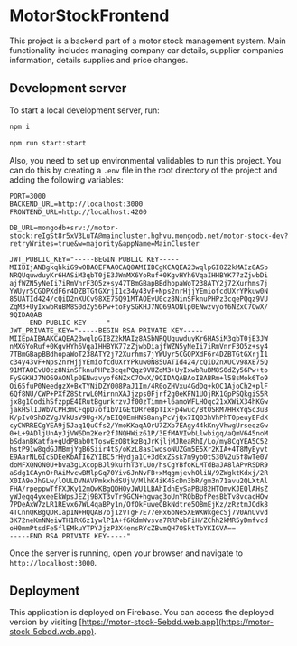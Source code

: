 # MotorStockFrontend

This project is a backend part of a motor stock management system. Main functionality includes managing company car details, supplier companies information, details supplies and price changes.

## Development server

To start a local development server, run:

```bash
npm i
```

```bash
npm run start:start
```

Also, you need to set up environmental validables to run this project. You can do this by creating a `.env` file in the root directory of the project and adding the following variables:

```
PORT=3000
BACKEND_URL=http://localhost:3000
FRONTEND_URL=http://localhost:4200

DB_URL=mongodb+srv://motor-stock:reIgSt8r5xV3LuTA@maincluster.hghvu.mongodb.net/motor-stock-dev?retryWrites=true&w=majority&appName=MainCluster

JWT_PUBLIC_KEY="-----BEGIN PUBLIC KEY-----
MIIBIjANBgkqhkiG9w0BAQEFAAOCAQ8AMIIBCgKCAQEA23wqlpGI8Z2kMAIz8ASb
NRQUquwduyKr6HASiM3qbT0jE3JWnMX6YoRuf+0KgvHYh6VqaIHHBYK77zZjwbDi
ajfWZN5yNeIi7iRmVnrF3O5z+sy47TBmGBapBBdhopaWoT238ATY2j72Xurhms7j
YWUyr5CGOPXdF6r4DZBTGtGXrjI1c34y43vF+Nps2nrHjjYEmiofcdUXrYPkuw0N
85UATId424/cQiD2nXUCv98XE75Q91MTAOEvU0cz8NinSFknuPHPz3cqePQqz9VU
ZqM3+UyIxwbRuBM8S0dZy56Pw+toFySGKHJ7NO69AONlp0ENwzvyof6NZxC7OwX/
9QIDAQAB
-----END PUBLIC KEY-----"
JWT_PRIVATE_KEY="-----BEGIN RSA PRIVATE KEY-----
MIIEpAIBAAKCAQEA23wqlpGI8Z2kMAIz8ASbNRQUquwduyKr6HASiM3qbT0jE3JW
nMX6YoRuf+0KgvHYh6VqaIHHBYK77zZjwbDiajfWZN5yNeIi7iRmVnrF3O5z+sy4
7TBmGBapBBdhopaWoT238ATY2j72Xurhms7jYWUyr5CGOPXdF6r4DZBTGtGXrjI1
c34y43vF+Nps2nrHjjYEmiofcdUXrYPkuw0N85UATId424/cQiD2nXUCv98XE75Q
91MTAOEvU0cz8NinSFknuPHPz3cqePQqz9VUZqM3+UyIxwbRuBM8S0dZy56Pw+to
FySGKHJ7NO69AONlp0ENwzvyof6NZxC7OwX/9QIDAQABAoIBABRm+l58sMok6To9
Oi65fuP0NeedgzX+BxTYNiDZY008PaJ1Im/4R0oZHVxu4GdDq+kQC1AjoCh2+plF
6Qf8NU/CWP+PXfZ8StrwL0MirnnXAJjzps0Fjrf2g0eKFN1UOjRK1GpPSQkgiS5R
jx8g1CodihSfzppE4IRutBgurkrzvJf00zTimm+l6amoWFLHOqc21xXWiX34hKGw
jakHSlIJWbVCPH3mCFqpD7of1bVIGEtDRreBpTIxFp4wuc/BtOSRM7HHxYqSc3uB
K/pIvOShOZVgJVkUsV9Ug+X/aEIQ0EmHNS8anyPcVjQx7IQ03hVhPhT0peuyEFdX
cyCWRRECgYEA9j5Jaq1QuCfs2/YmoKKaqAOrU7ZXb7EAgy44kKnyVhwgUrseqzGw
0+L+9ADljUnAyJjVW6Dm2Ker2fJNQHWiz61P/3EfMAVIwbLlwbigq/aQmV645noM
bSdanBKatfa+gUdPBab0tToswEzOBtkzBqJrKjljMJReaRhI/Lo/my8CgYEA5C52
hstP91w8qdGJMBmjYgB6Siir4tS/oKzL8asIwosoNUZGm5E5Xr2KIA+4T8MyEyvt
E9AarNL6Ic5DEeKbATI6ZYIBC5rHydja1C+3d0xZSsk7m9yb0tS30V2u5f8wTe0V
doMFXQNON0U+bva3gLXcopBJl9kurhT3YLUo/hsCgYBfoKLMTdBaJA8lAPvRSDR9
aSdg1CAynO+RAiMvcwBMlpGq70Yiv6JnNvFB+xMqgmjevhOliN/9ZWgktKdxj/2R
X0IA9oJhGLw/lOULDVNAVPmkxhdSUjV/MlhK4iK45cDn3bR/gm3n71avu2QLXtAl
FHA/rpeppwTfFXJKy12mOwKBgQDHOyJWU1LBAhIdnEySaPBU82HTOmvKJEQlAHsZ
yWJeqq4yxeeEkWpsJEZj9BXT3vTr9GCN+hgwag3oUnYRObBpfPesBbTv8vcacHOw
7PDeAxW7zLR1REvx67WL4qaBPy1n/OfOkFuweOBkNdtre5OBmEjKz/zRztmJOdk8
4TCnnQKBgQDRIap1N+HQQAB7oj1zVTgF7E77eHx6bNe5XEWKWkgecSj7V0AnUvvd
3K72neKmNNeiwTH1RK6z1ywlP1A+f6KdmWvsva7RRPobFiH/ZChh2kMR5yDmfvcd
oH0mmPtsdFe5flEMkuYTPYJjzP3X4ensRYcZBvmQH7OSktTbYKIGVA==
-----END RSA PRIVATE KEY-----"
```

Once the server is running, open your browser and navigate to `http://localhost:3000`.

## Deployment

This application is deployed on Firebase. You can access the deployed version by visiting [https://motor-stock-5ebdd.web.app](https://motor-stock-5ebdd.web.app).
